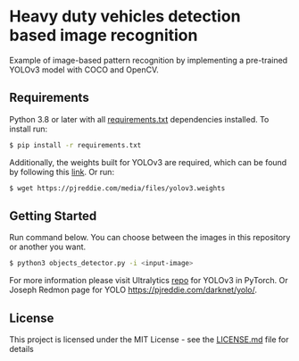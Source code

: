 # Heavy duty vehicles detection based image recognition

Example of image-based pattern recognition by implementing a pre-trained YOLOv3 model with COCO and OpenCV.

## Requirements

Python 3.8 or later with all [requirements.txt](https://github.com/AlejandroGonzalR/image-object-detection/blob/master/requirements.txt) dependencies installed. To install run:

```bash
$ pip install -r requirements.txt
```

Additionally, the weights built for YOLOv3 are required, which can be found by following this [link](https://pjreddie.com/media/files/yolov3.weights). Or run:

```bash
$ wget https://pjreddie.com/media/files/yolov3.weights
```

## Getting Started

Run command below. You can choose between the images in this repository or another you want.

```bash
$ python3 objects_detector.py -i <input-image>
```

For more information please visit Ultralytics [repo](https://github.com/ultralytics/yolov3) for YOLOv3 in PyTorch. Or Joseph Redmon page for YOLO  https://pjreddie.com/darknet/yolo/.

## License

This project is licensed under the MIT License - see the [LICENSE.md](LICENSE.md) file for details
